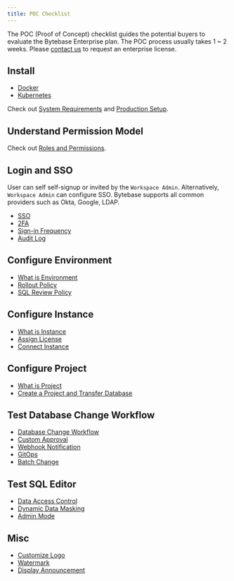 ```yaml
---
title: POC Checklist
---
```


The POC (Proof of Concept) checklist guides the potential buyers to evaluate the Bytebase Enterprise
plan. The POC process usually takes 1 ~ 2 weeks. Please [contact us](/contact-us) to request an
enterprise license.

## Install

- [Docker](/docs/get-started/self-host/#docker)
- [Kubernetes](/docs/get-started/self-host/#kubernetes)

Check out [System Requirements](/docs/faq/##system-requirements)
and [Production Setup](/docs/administration/production-setup).

## Understand Permission Model

Check out [Roles and Permissions](/docs/concepts/roles-and-permissions/).

## Login and SSO

User can self self-signup or invited by the `Workspace Admin`. Alternatively, `Workspace Admin` can
configure SSO. Bytebase supports all common providers such as Okta, Google, LDAP.

- [SSO](/docs/administration/sso/overview/)
- [2FA](/docs/administration/2fa/)
- [Sign-in Frequency](/docs/administration/sign-in-frequency/)
- [Audit Log](/docs/security/audit-log/)

## Configure Environment

- [What is Environment](/docs/concepts/data-model/#environment)
- [Rollout Policy](/docs/administration/environment-policy/tier/)
- [SQL Review Policy](/docs/sql-review/review-policy/)

## Configure Instance

- [What is Instance](/docs/concepts/data-model/#database-instance)
- [Assign License](/docs/administration/license/)
- [Connect Instance](/docs/get-started/instance/)

## Configure Project

- [What is Project](/docs/concepts/data-model/#project)
- [Create a Project and Transfer Database](/docs/get-started/step-by-step/create-a-project/#option-a-transfer-an-existing-database-into-the-project)

## Test Database Change Workflow

- [Database Change Workflow](/docs/change-database/change-workflow/)
- [Custom Approval](/docs/administration/custom-approval/)
- [Webhook Notification](/docs/change-database/webhook/)
- [GitOps](/docs/vcs-integration/overview/)
- [Batch Change](/docs/change-database/batch-change/)

## Test SQL Editor

- [Data Access Control](/docs/security/data-access-control/)
- [Dynamic Data Masking](/docs/security/data-masking/overview/)
- [Admin Mode](/docs/sql-editor/admin-mode/)

## Misc

- [Customize Logo](/docs/administration/customize-logo/)
- [Watermark](/docs/security/watermark/)
- [Display Announcement](/docs/administration/announcement/)
